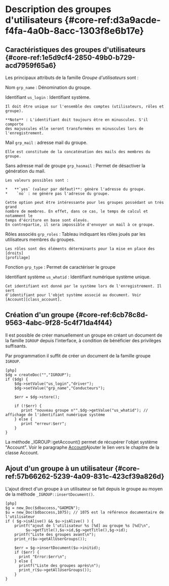 # Description des groupes d'utilisateurs {#core-ref:d3a9acde-f4fa-4a0b-8acc-1303f8e6b17e}

## Caractéristiques des groupes d'utilisateurs {#core-ref:1e5d9cf4-2850-49b0-b729-acd7959f65a6}

Les principaux attributs de la famille _Groupe d'utilisateurs_ sont :

Nom `grp_name`
:   Dénomination du groupe.

Identifiant `us_login` 
:   Identifiant système.
    
    Il doit être unique sur l'ensemble des comptes (utilisateurs, rôles et
    groupe).
    
    **Note** : L'identifiant doit toujours être en minuscules. S'il comporte
    des majuscules elle seront transformées en minuscules lors de
    l'enregistrement.

Mail `grp_mail`
:   adresse mail du groupe.
    
    Elle est constituée de la concaténation des mails des membres du groupe.

Sans adresse mail de groupe `grp_hasmail`
:   Permet de désactiver la génération du mail.
    
    Les valeurs possibles sont :
    
    *   **`yes` (valeur par défaut)**: génère l'adresse du groupe.
    *    `no` : ne génère pas l'adresse du groupe.
    
    Cette option peut être intéressante pour les groupes possédant un très grand
    nombre de membres. En effet, dans ce cas, le temps de calcul et notamment le
    temps d'écriture en base sont élevés.  
    En contrepartie, il sera impossible d'envoyer un mail à ce groupe.

Rôles associés `grp_roles` 
:   Tableau indiquant les rôles joués par les utilisateurs membres du groupes.
    
    Les rôles sont des éléments déterminants pour la mise en place des [droits]
    [profilage]

Fonction `grp_type`
:   Permet de caractériser le groupe

Identifiant système `us_whatid`
:   Identifiant numérique système unique.
    
    Cet identifiant est donné par le système lors de l'enregistrement. Il sert
    d'identifiant pour l'objet système associé au document. Voir
    [Account][class_account].

## Création d'un groupe {#core-ref:6cb78c8d-9563-4abc-9f28-5c4f71da4f44}

Il est possible de créer manuellement un groupe en créant un document de la
famille `IGROUP` depuis l'interface, à condition de bénéficier des privilèges
suffisants.

Par programmation il suffit de créer un document de la famille groupe `IGROUP`.

    [php]
    $dg = createDoc("","IGROUP");
    if ($dg) {
        $dg->setValue("us_login","driver");
        $dg->setValue("grp_name","Conducteurs");
        
        $err = $dg->store();
        
        if (!$err) {
           print "nouveau groupe n°".$dg->getValue("us_whatid"); // affichage de l'identifiant numérique système          
        } else {
           print "erreur:$err";
        }
    }


La méthode _IGROUP::getAccount() permet de récupérer l'objet système "Account".
Voir le paragraphe [Account][class_account]<span class="fixme" data-assignedto="nobody">Ajouter le lien vers le chapitre de la classe Account</span>.

## Ajout d'un groupe à un utilisateur {#core-ref:57b66262-5239-4a09-831c-423cf39a826d}

L'ajout direct d'un groupe à un utilisateur se fait depuis le groupe au moyen de
la méthode `_IGROUP::insertDocument()`.

    [php]
    $g = new_Doc($dbaccess,"GADMIN");
    $u = new_Doc($dbaccess,1075); // 1075 est la référence documentaire de l'utilisateur
    if ( $g->isAlive() && $u->isAlive() ) {
        printf("ajout de l'utilisateur %s [%d] au groupe %s [%d]\n",
             $u->getTitle(),$u->id,$g->getTitle(),$g->id);
        printf("Liste des groupes avant\n");
        print_r($u->getAllUserGroups());
      
        $err = $g->insertDocument($u->initid);
        if ($err) {
          print "Error:$err\n";
        } else {
          printf("Liste des groupes après\n");
          print_r($u->getAllUserGroups());
        }
    }

<!-- links -->
[profilage]: #core-ref:ce576351-dbe6-45d1-8097-f9573502b651
[class_account]:    #core-ref:68c93fb2-088c-435a-b4ac-e1b94095d0c9